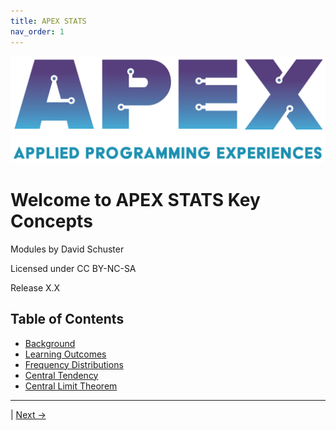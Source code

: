 ```yaml
---
title: APEX STATS
nav_order: 1
---
```

![APEX Stats Logo](logo.png)

# Welcome to APEX STATS Key Concepts 

Modules by David Schuster

Licensed under CC BY-NC-SA

Release X.X

## Table of Contents
- [Background](background.md)
- [Learning Outcomes](learn_outcome.md)
- [Frequency Distributions](freq_dist.md)
- [Central Tendency](central_tendency.md)
- [Central Limit Theorem](clt.md)

---

 | [Next →](background.md)

